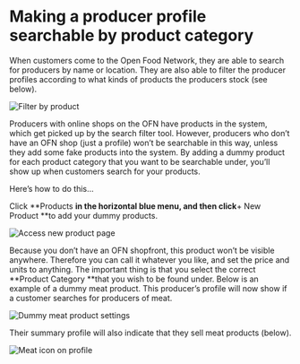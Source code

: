 # Making a producer profile searchable by product category

When customers come to the Open Food Network, they are able to search for producers by name or location. They are also able to filter the producer profiles according to what kinds of products the producers stock \(see below\).

![](https://openfoodnetwork.org/wp-content/uploads/2015/08/Filter-by-product.png "Filter by product")

Producers with online shops on the OFN have products in the system, which get picked up by the search filter tool. However, producers who don’t have an OFN shop \(just a profile\) won’t be searchable in this way, unless they add some fake products into the system. By adding a dummy product for each product category that you want to be searchable under, you’ll show up when customers search for your products.

Here’s how to do this…

Click **Products **in the horizontal blue menu, and then click**+ New Product **to add your dummy products.

![](https://openfoodnetwork.org/wp-content/uploads/2015/08/Access-new-product.png "Access new product page")

Because you don’t have an OFN shopfront, this product won’t be visible anywhere. Therefore you can call it whatever you like, and set the price and units to anything. The important thing is that you select the correct **Product Category **that you wish to be found under. Below is an example of a dummy meat product. This producer’s profile will now show if a customer searches for producers of meat.

![](https://openfoodnetwork.org/wp-content/uploads/2015/08/Dummy-meat-product.png "Dummy meat product settings")

Their summary profile will also indicate that they sell meat products \(below\).

![](https://openfoodnetwork.org/wp-content/uploads/2015/08/Meat.png "Meat icon on profile")

